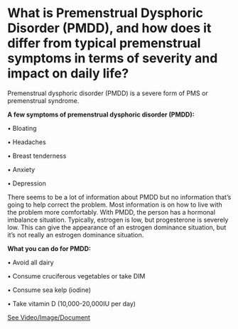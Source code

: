 # What is Premenstrual Dysphoric Disorder (PMDD), and how does it differ from typical premenstrual symptoms in terms of severity and impact on daily life?

Premenstrual dysphoric disorder (PMDD) is a severe form of PMS or premenstrual syndrome.

**A few symptoms of premenstrual dysphoric disorder (PMDD):**

• Bloating

• Headaches

• Breast tenderness

• Anxiety

• Depression

There seems to be a lot of information about PMDD but no information that’s going to help correct the problem. Most information is on how to live with the problem more comfortably. With PMDD, the person has a hormonal imbalance situation. Typically, estrogen is low, but progesterone is severely low. This can give the appearance of an estrogen dominance situation, but it’s not really an estrogen dominance situation.

**What you can do for PMDD:**

• Avoid all dairy

• Consume cruciferous vegetables or take DIM

• Consume sea kelp (iodine)

• Take vitamin D (10,000-20,000IU per day)

 [See Video/Image/Document](https://hls-player.drberg.com/asset?path=migrated-assets/premenstrual-dysphoric-disorder-pmdd)